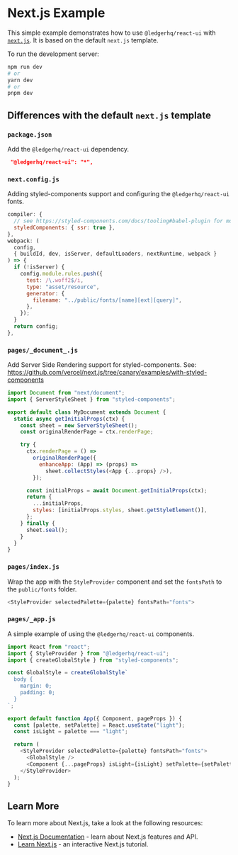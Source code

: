 # Next.js Example

This simple example demonstrates how to use `@ledgerhq/react-ui` with [`next.js`](https://nextjs.org/).
It is based on the default `next.js` template.

To run the development server:

```bash
npm run dev
# or
yarn dev
# or
pnpm dev
```


## Differences with the default `next.js` template

### `package.json`

Add the `@ledgerhq/react-ui` dependency.

```json
 "@ledgerhq/react-ui": "*",
```

### `next.config.js`

Adding styled-components support and configuring the `@ledgerhq/react-ui` fonts.

```js
compiler: {
  // see https://styled-components.com/docs/tooling#babel-plugin for more info on the options.
  styledComponents: { ssr: true },
},
webpack: (
  config,
  { buildId, dev, isServer, defaultLoaders, nextRuntime, webpack }
) => {
  if (!isServer) {
    config.module.rules.push({
      test: /\.woff2$/i,
      type: "asset/resource",
      generator: {
        filename: "../public/fonts/[name][ext][query]",
      },
    });
  }
  return config;
},
```

### `pages/_document_.js`

Add Server Side Rendering support for styled-components. See: https://github.com/vercel/next.js/tree/canary/examples/with-styled-components

```js
import Document from "next/document";
import { ServerStyleSheet } from "styled-components";

export default class MyDocument extends Document {
  static async getInitialProps(ctx) {
    const sheet = new ServerStyleSheet();
    const originalRenderPage = ctx.renderPage;

    try {
      ctx.renderPage = () =>
        originalRenderPage({
          enhanceApp: (App) => (props) =>
            sheet.collectStyles(<App {...props} />),
        });

      const initialProps = await Document.getInitialProps(ctx);
      return {
        ...initialProps,
        styles: [initialProps.styles, sheet.getStyleElement()],
      };
    } finally {
      sheet.seal();
    }
  }
}
```

### `pages/index.js`

Wrap the app with the `StyleProvider` component and set the `fontsPath` to the `public/fonts` folder.

```js
<StyleProvider selectedPalette={palette} fontsPath="fonts">
```

### `pages/_app.js`

A simple example of using the `@ledgerhq/react-ui` components.

```js
import React from "react";
import { StyleProvider } from "@ledgerhq/react-ui";
import { createGlobalStyle } from "styled-components";

const GlobalStyle = createGlobalStyle`
  body {
    margin: 0;
    padding: 0;
  }
`;

export default function App({ Component, pageProps }) {
  const [palette, setPalette] = React.useState("light");
  const isLight = palette === "light";

  return (
    <StyleProvider selectedPalette={palette} fontsPath="fonts">
      <GlobalStyle />
      <Component {...pageProps} isLight={isLight} setPalette={setPalette} />
    </StyleProvider>
  );
}
```

## Learn More

To learn more about Next.js, take a look at the following resources:

- [Next.js Documentation](https://nextjs.org/docs) - learn about Next.js features and API.
- [Learn Next.js](https://nextjs.org/learn) - an interactive Next.js tutorial.
